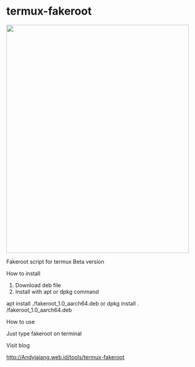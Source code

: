 
# termux-fakeroot

<img src="https://github.com/Andyjajang/termux-fakeroot/blob/master/screenshot/Screenshot_2018-08-25-01-11-06-601_com.termux.png" width="480" height="600" />

Fakeroot script for termux
Beta version

How to install

1. Download deb file
2. Install with apt or dpkg command 

apt install ./fakeroot_1.0_aarch64.deb
or
dpkg install . /fakeroot_1.0_aarch64.deb


How to use

Just type fakeroot on terminal


Visit blog

http://Andyjajang.web.id/tools/termux-fakeroot
